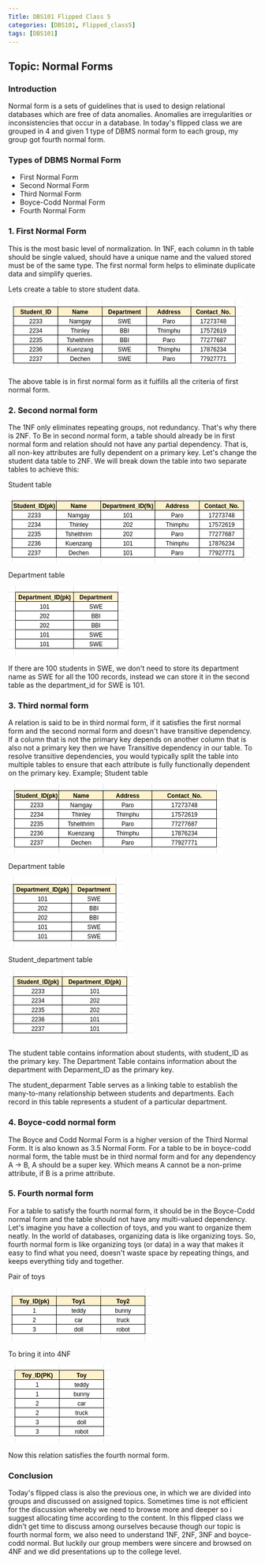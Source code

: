 ```yaml
---
Title: DBS101 Flipped Class 5
categories: [DBS101, Flipped_class5]
tags: [DBS101]
---
```


## Topic: Normal Forms

### Introduction
Normal form is a sets of guidelines that is used to design relational databases which are free of data anomalies. Anomalies are irregularities or inconsistencies that occur in a database. In today's flipped class we are grouped in 4 and given 1 type of DBMS normal form to each group, my group got fourth normal form.

### Types of DBMS Normal Form
- First Normal Form
- Second Normal Form
- Third Normal Form
- Boyce-Codd Normal Form
- Fourth Normal Form

### 1. First Normal Form 
This is the most basic level of normalization. In 1NF, each column in th table should be single valued, should have a unique name and the valued stored must be of the same type. The first normal form helps to eliminate duplicate data and simplify queries.

Lets create a table to store student data.

![nf](/assets/DBS_pictures/1NF.png)

The above table is in first normal form as it fulfills all the criteria of first normal form.

### 2. Second normal form
The 1NF only eliminates repeating groups, not redundancy. That's why there is 2NF. To Be in second normal form, a table should already be in first normal form and relation should not have any partial dependency. That is, all non-key attributes are fully dependent on a primary key. Let's change the student data table to 2NF. We will break down the table into two separate tables to achieve this:

Student table

![nf](/assets/DBS_pictures/2NFstd.png)

Department table 

![nf](/assets/DBS_pictures/2FNdep.png)

If there are 100 students in SWE, we don't need to store its department name as SWE for all the 100 records, instead we can store it in the second table as the department_id for SWE is 101.

### 3. Third normal form
A relation is said to be in third normal form, if it satisfies the first normal form and the second normal form and doesn't have transitive dependency. If a column that is not the primary key depends on another column that is also not a primary key then we have Transitive dependency in our table. To resolve transitive dependencies, you would typically split the table into multiple tables to ensure that each attribute is fully functionally dependent on the primary key.
Example;
Student table

![nf](/assets/DBS_pictures/3NFs.png)

Department table

![nf](/assets/DBS_pictures/3NFd.png)

Student_department table

![nf](/assets/DBS_pictures/3NFsd.png)

The student table contains information about students, with student_ID as the primary key. The Department Table contains information about the department with Deparment_ID as the primary key.

The student_deparment Table serves as a linking table to establish the many-to-many relationship between students and departments. Each record in this table represents a student of a particular department.

### 4. Boyce-codd normal form
The Boyce and Codd Normal Form is a higher version of the Third Normal Form. It is also known as 3.5 Normal Form. For a table to be in boyce-codd normal form, the table must be in third normal form and for any dependency A → B, A should be a super key. Which means A cannot be a non-prime attribute, if B is a prime attribute.

### 5. Fourth normal form
For a table to satisfy the fourth normal form,  it should be in the Boyce-Codd normal form and the table should not have any multi-valued dependency. Let's imagine you have a collection of toys, and you want to organize them neatly. In the world of databases, organizing data is like organizing toys. So, fourth normal form is like organizing toys (or data) in a way that makes it easy to find what you need, doesn't waste space by repeating things, and keeps everything tidy and together.

Pair of toys

![nf](/assets/DBS_pictures/4NF1.png)

To bring it into 4NF

![nf](/assets/DBS_pictures/4NF2.png)

Now this relation satisfies the fourth normal form.

### Conclusion
Today's flipped class is also the previous one, in which we are divided into groups and discussed on assigned topics. Sometimes time is not efficient for the discussion whereby we need to browse more and deeper so i suggest allocating time according to the content. In this flipped class we didn’t get time to discuss among ourselves because though our topic is fourth normal form, we also need to understand 1NF, 2NF, 3NF and boyce-codd normal. But luckily our group members were sincere and browsed on 4NF and we did presentations up to the college level.


